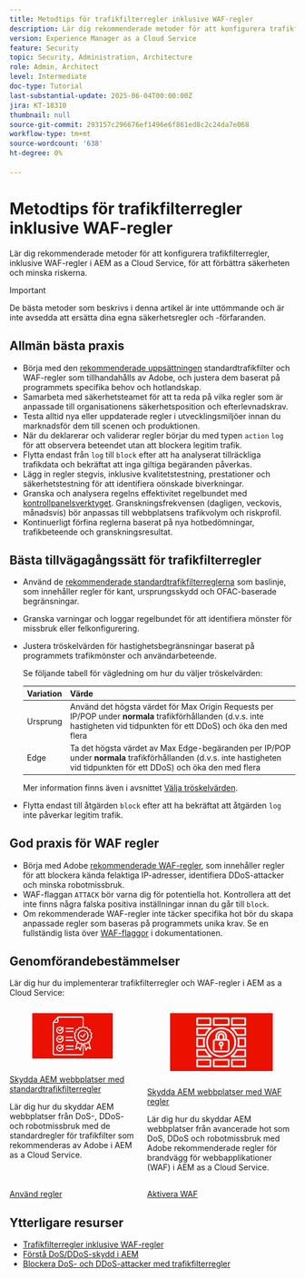 ```yaml
---
title: Metodtips för trafikfilterregler inklusive WAF-regler
description: Lär dig rekommenderade metoder för att konfigurera trafikfilterregler, inklusive WAF-regler i AEM as a Cloud Service, för att förbättra säkerheten och minska riskerna.
version: Experience Manager as a Cloud Service
feature: Security
topic: Security, Administration, Architecture
role: Admin, Architect
level: Intermediate
doc-type: Tutorial
last-substantial-update: 2025-06-04T00:00:00Z
jira: KT-18310
thumbnail: null
source-git-commit: 293157c296676ef1496e6f861ed8c2c24da7e068
workflow-type: tm+mt
source-wordcount: '638'
ht-degree: 0%

---
```


# Metodtips för trafikfilterregler inklusive WAF-regler

Lär dig rekommenderade metoder för att konfigurera trafikfilterregler, inklusive WAF-regler i AEM as a Cloud Service, för att förbättra säkerheten och minska riskerna.

>[!IMPORTANT]
>
>De bästa metoder som beskrivs i denna artikel är inte uttömmande och är inte avsedda att ersätta dina egna säkerhetsregler och -förfaranden.

## Allmän bästa praxis

- Börja med den [rekommenderade uppsättningen](./overview.md#adobe-recommended-rules) standardtrafikfilter och WAF-regler som tillhandahålls av Adobe, och justera dem baserat på programmets specifika behov och hotlandskap.
- Samarbeta med säkerhetsteamet för att ta reda på vilka regler som är anpassade till organisationens säkerhetsposition och efterlevnadskrav.
- Testa alltid nya eller uppdaterade regler i utvecklingsmiljöer innan du marknadsför dem till scenen och produktionen.
- När du deklarerar och validerar regler börjar du med typen `action` `log` för att observera beteendet utan att blockera legitim trafik.
- Flytta endast från `log` till `block` efter att ha analyserat tillräckliga trafikdata och bekräftat att inga giltiga begäranden påverkas.
- Lägg in regler stegvis, inklusive kvalitetstestning, prestationer och säkerhetstestning för att identifiera oönskade biverkningar.
- Granska och analysera regelns effektivitet regelbundet med [kontrollpanelsverktyget](https://github.com/adobe/AEMCS-CDN-Log-Analysis-Tooling). Granskningsfrekvensen (dagligen, veckovis, månadsvis) bör anpassas till webbplatsens trafikvolym och riskprofil.
- Kontinuerligt förfina reglerna baserat på nya hotbedömningar, trafikbeteende och granskningsresultat.

## Bästa tillvägagångssätt för trafikfilterregler

- Använd de [rekommenderade standardtrafikfilterreglerna](https://experienceleague.adobe.com/en/docs/experience-manager-cloud-service/content/security/traffic-filter-rules-including-waf#recommended-starter-rules) som baslinje, som innehåller regler för kant, ursprungsskydd och OFAC-baserade begränsningar.
- Granska varningar och loggar regelbundet för att identifiera mönster för missbruk eller felkonfigurering.
- Justera tröskelvärden för hastighetsbegränsningar baserat på programmets trafikmönster och användarbeteende.

  Se följande tabell för vägledning om hur du väljer tröskelvärden:

  | Variation | Värde |
  | :--------- | :------- |
  | Ursprung | Använd det högsta värdet för Max Origin Requests per IP/POP under **normala** trafikförhållanden (d.v.s. inte hastigheten vid tidpunkten för ett DDoS) och öka den med flera |
  | Edge | Ta det högsta värdet av Max Edge-begäranden per IP/POP under **normala** trafikförhållanden (d.v.s. inte hastigheten vid tidpunkten för ett DDoS) och öka den med flera |

  Mer information finns även i avsnittet [Välja tröskelvärden](../blocking-dos-attack-using-traffic-filter-rules.md#choosing-threshold-values).

- Flytta endast till åtgärden `block` efter att ha bekräftat att åtgärden `log` inte påverkar legitim trafik.

## God praxis för WAF regler

- Börja med Adobe [rekommenderade WAF-regler](https://experienceleague.adobe.com/en/docs/experience-manager-cloud-service/content/security/traffic-filter-rules-including-waf#recommended-nonwaf-starter-rules), som innehåller regler för att blockera kända felaktiga IP-adresser, identifiera DDoS-attacker och minska robotmissbruk.
- WAF-flaggan `ATTACK` bör varna dig för potentiella hot. Kontrollera att det inte finns några falska positiva inställningar innan du går till `block`.
- Om rekommenderade WAF-regler inte täcker specifika hot bör du skapa anpassade regler som baseras på programmets unika krav. Se en fullständig lista över [WAF-flaggor](https://experienceleague.adobe.com/en/docs/experience-manager-cloud-service/content/security/traffic-filter-rules-including-waf#waf-flags-list) i dokumentationen.

## Genomförandebestämmelser

Lär dig hur du implementerar trafikfilterregler och WAF-regler i AEM as a Cloud Service:

<!-- CARDS
{target = _self}

* ./use-cases/using-traffic-filter-rules.md
  {title = Protecting AEM websites using standard traffic filter rules}
  {description = Learn how to protect AEM websites from DoS, DDoS and bot abuse using Adobe-recommended standard traffic filter rules in AEM as a Cloud Service.}
  {image = ./assets/use-cases/using-traffic-filter-rules.png}
  {cta = Apply Rules}

* ./use-cases/using-waf-rules.md
  {title = Protecting AEM websites using WAF traffic filter rules}
  {description = Learn how to protect AEM websites from sophisticated threats including DoS, DDoS, and bot abuse using Adobe-recommended Web Application Firewall (WAF) traffic filter rules in AEM as a Cloud Service.}
  {image = ./assets/use-cases/using-waf-rules.png}
  {cta = Activate WAF}
-->
<!-- START CARDS HTML - DO NOT MODIFY BY HAND -->
<div class="columns">
    <div class="column is-half-tablet is-half-desktop is-one-third-widescreen" aria-label="Protecting AEM websites using standard traffic filter rules">
        <div class="card" style="height: 100%; display: flex; flex-direction: column; height: 100%;">
            <div class="card-image">
                <figure class="image x-is-16by9">
                    <a href="./use-cases/using-traffic-filter-rules.md" title="Skydda AEM webbplatser med standardregler för trafikfilter" target="_self" rel="referrer">
                        <img class="is-bordered-r-small" src="./assets/use-cases/using-traffic-filter-rules.png" alt="Skydda AEM webbplatser med standardregler för trafikfilter"
                             style="width: 100%; aspect-ratio: 16 / 9; object-fit: cover; overflow: hidden; display: block; margin: auto;">
                    </a>
                </figure>
            </div>
            <div class="card-content is-padded-small" style="display: flex; flex-direction: column; flex-grow: 1; justify-content: space-between;">
                <div class="top-card-content">
                    <p class="headline is-size-6 has-text-weight-bold">
                        <a href="./use-cases/using-traffic-filter-rules.md" target="_self" rel="referrer" title="Skydda AEM webbplatser med standardregler för trafikfilter">Skydda AEM webbplatser med standardtrafikfilterregler</a>
                    </p>
                    <p class="is-size-6">Lär dig hur du skyddar AEM webbplatser från DoS-, DDoS- och robotmissbruk med de standardregler för trafikfilter som rekommenderas av Adobe i AEM as a Cloud Service.</p>
                </div>
                <a href="./use-cases/using-traffic-filter-rules.md" target="_self" rel="referrer" class="spectrum-Button spectrum-Button--outline spectrum-Button--primary spectrum-Button--sizeM" style="align-self: flex-start; margin-top: 1rem;">
                    <span class="spectrum-Button-label has-no-wrap has-text-weight-bold"> Använd regler </span>
                </a>
            </div>
        </div>
    </div>
    <div class="column is-half-tablet is-half-desktop is-one-third-widescreen" aria-label="Protecting AEM websites using WAF rules">
        <div class="card" style="height: 100%; display: flex; flex-direction: column; height: 100%;">
            <div class="card-image">
                <figure class="image x-is-16by9">
                    <a href="./use-cases/using-waf-rules.md" title="Skydda AEM webbplatser med WAF regler" target="_self" rel="referrer">
                        <img class="is-bordered-r-small" src="./assets/use-cases/using-waf-rules.png" alt="Skydda AEM webbplatser med WAF regler"
                             style="width: 100%; aspect-ratio: 16 / 9; object-fit: cover; overflow: hidden; display: block; margin: auto;">
                    </a>
                </figure>
            </div>
            <div class="card-content is-padded-small" style="display: flex; flex-direction: column; flex-grow: 1; justify-content: space-between;">
                <div class="top-card-content">
                    <p class="headline is-size-6 has-text-weight-bold">
                        <a href="./use-cases/using-waf-rules.md" target="_self" rel="referrer" title="Skydda AEM webbplatser med WAF regler">Skydda AEM webbplatser med WAF regler</a>
                    </p>
                    <p class="is-size-6">Lär dig hur du skyddar AEM webbplatser från avancerade hot som DoS, DDoS och robotmissbruk med Adobe rekommenderade regler för brandvägg för webbapplikationer (WAF) i AEM as a Cloud Service.</p>
                </div>
                <a href="./use-cases/using-waf-rules.md" target="_self" rel="referrer" class="spectrum-Button spectrum-Button--outline spectrum-Button--primary spectrum-Button--sizeM" style="align-self: flex-start; margin-top: 1rem;">
                    <span class="spectrum-Button-label has-no-wrap has-text-weight-bold"> Aktivera WAF </span>
                </a>
            </div>
        </div>
    </div>
</div>
<!-- END CARDS HTML - DO NOT MODIFY BY HAND -->

## Ytterligare resurser

- [Trafikfilterregler inklusive WAF-regler](https://experienceleague.adobe.com/en/docs/experience-manager-cloud-service/content/security/traffic-filter-rules-including-waf)
- [Förstå DoS/DDoS-skydd i AEM](https://experienceleague.adobe.com/en/docs/experience-manager-learn/foundation/security/understanding-dos-and-prevention-approaches)
- [Blockera DoS- och DDoS-attacker med trafikfilterregler](https://experienceleague.adobe.com/en/docs/experience-manager-learn/cloud-service/security/blocking-dos-attack-using-traffic-filter-rules)


